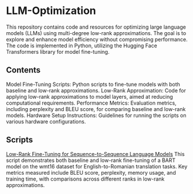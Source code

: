 # LLM-Optimization
This repository contains code and resources for optimizing large language models (LLMs) using multi-degree low-rank approximations. The goal is to explore and enhance model efficiency without compromising performance. The code is implemented in Python, utilizing the Hugging Face Transformers library for model fine-tuning.

## Contents
Model Fine-Tuning Scripts: Python scripts to fine-tune models with both baseline and low-rank approximations.
Low-Rank Approximation: Code for applying low-rank approximations to model layers, aimed at reducing computational requirements.
Performance Metrics: Evaluation metrics, including perplexity and BLEU score, for comparing baseline and low-rank models.
Hardware Setup Instructions: Guidelines for running the scripts on various hardware configurations.
## Scripts
[Low-Rank Fine-Tuning for Sequence-to-Sequence Language Models](BART_Tokenizer_optimizaiton.py)
This script demonstrates both baseline and low-rank fine-tuning of a BART model on the wmt16 dataset for English-to-Romanian translation tasks. Key metrics measured include BLEU score, perplexity, memory usage, and training time, with comparisons across different ranks in low-rank approximations.